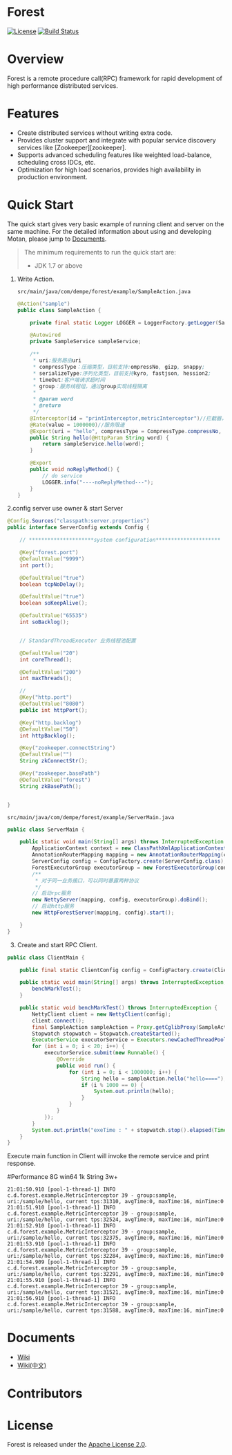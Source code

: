 # Forest
[![License](https://img.shields.io/badge/License-Apache%202.0-blue.svg)](https://github.com/weibocom/motan/blob/master/LICENSE)
[![Build Status](https://img.shields.io/travis/weibocom/motan/master.svg?label=Build)](https://travis-ci.org/weibocom/motan)

# Overview
Forest is a remote procedure call(RPC) framework for rapid development of high performance distributed services.

# Features
- Create distributed services without writing extra code.
- Provides cluster support and integrate with popular service discovery services like [Zookeeper][zookeeper].
- Supports advanced scheduling features like weighted load-balance, scheduling cross IDCs, etc.
- Optimization for high load scenarios, provides high availability in production environment.

# Quick Start

The quick start gives very basic example of running client and server on the same machine. For the detailed information about using and developing Motan, please jump to [Documents](#documents).

> The minimum requirements to run the quick start are:
>  * JDK 1.7 or above



1. Write Action.

    `src/main/java/com/dempe/forest/example/SampleAction.java`

    ```java
    @Action("sample")
	public class SampleAction {

	    private final static Logger LOGGER = LoggerFactory.getLogger(SampleAction.class);

	    @Autowired
	    private SampleService sampleService;

	    /**
	     * uri:服务路由uri
	     * compressType：压缩类型，目前支持:ompressNo, gizp, snappy;
	     * serializeType:序列化类型，目前支持kyro, fastjson, hession2;
	     * timeOut:客户端请求超时间
	     * group：服务线程组，通过group实现线程隔离
	     *
	     * @param word
	     * @return
	     */
	    @Interceptor(id = "printInterceptor,metricInterceptor")//拦截器，多个拦截器用逗号分隔
	    @Rate(value = 1000000)//服务限速
	    @Export(uri = "hello", compressType = CompressType.compressNo, serializeType = SerializeType.fastjson, timeOut = 1000, group = "sample")
	    public String hello(@HttpParam String word) {
	        return sampleService.hello(word);
	    }

	    @Export
	    public void noReplyMethod() {
	        // do service
	        LOGGER.info("----noReplyMethod---");
	    }
	}


    ```

2.config server use owner & start Server

``` java
@Config.Sources("classpath:server.properties")
public interface ServerConfig extends Config {

    // *********************system configuration*********************

    @Key("forest.port")
    @DefaultValue("9999")
    int port();

    @DefaultValue("true")
    boolean tcpNoDelay();

    @DefaultValue("true")
    boolean soKeepAlive();

    @DefaultValue("65535")
    int soBacklog();


    // StandardThreadExecutor 业务线程池配置

    @DefaultValue("20")
    int coreThread();

    @DefaultValue("200")
    int maxThreads();

    //
    @Key("http.port")
    @DefaultValue("8080")
    public int httpPort();

    @Key("http.backlog")
    @DefaultValue("50")
    int httpBacklog();

    @Key("zookeeper.connectString")
    @DefaultValue("")
    String zkConnectStr();

    @Key("zookeeper.basePath")
    @DefaultValue("forest")
    String zkBasePath();


}
```

   `src/main/java/com/dempe/forest/example/ServerMain.java`

``` java
public class ServerMain {

    public static void main(String[] args) throws InterruptedException {
        ApplicationContext context = new ClassPathXmlApplicationContext(new String[]{"application.xml"});
        AnnotationRouterMapping mapping = new AnnotationRouterMapping(context);
        ServerConfig config = ConfigFactory.create(ServerConfig.class);
        ForestExecutorGroup executorGroup = new ForestExecutorGroup(config, mapping.listGroup(), context);
        /**
         * 对于同一业务接口，可以同时暴露两种协议
         */
        // 启动rpc服务
        new NettyServer(mapping, config, executorGroup).doBind();
        // 启动http服务
        new HttpForestServer(mapping, config).start();

    }
}

```

3. Create and start RPC Client.

``` java
public class ClientMain {

    public final static ClientConfig config = ConfigFactory.create(ClientConfig.class);

    public static void main(String[] args) throws InterruptedException, IOException {
        benchMarkTest();
    }

    public static void benchMarkTest() throws InterruptedException {
        NettyClient client = new NettyClient(config);
        client.connect();
        final SampleAction sampleAction = Proxy.getCglibProxy(SampleAction.class, new ChannelPool(client));
        Stopwatch stopwatch = Stopwatch.createStarted();
        ExecutorService executorService = Executors.newCachedThreadPool();
        for (int i = 0; i < 20; i++) {
            executorService.submit(new Runnable() {
                @Override
                public void run() {
                    for (int i = 0; i < 1000000; i++) {
                        String hello = sampleAction.hello("hello====");
                        if (i % 1000 == 0) {
                            System.out.println(hello);
                        }
                    }
                }
            });
        }
        System.out.println("exeTime : " + stopwatch.stop().elapsed(TimeUnit.MILLISECONDS));
    }
}

```

Execute main function in Client will invoke the remote service and print response.

#Performance
8G win64 1k String 3w+

```
21:01:50.910 [pool-1-thread-1] INFO  c.d.forest.example.MetricInterceptor 39 - group:sample, uri:/sample/hello, current tps:31310, avgTime:0, maxTime:16, minTime:0
21:01:51.910 [pool-1-thread-1] INFO  c.d.forest.example.MetricInterceptor 39 - group:sample, uri:/sample/hello, current tps:32524, avgTime:0, maxTime:16, minTime:0
21:01:52.910 [pool-1-thread-1] INFO  c.d.forest.example.MetricInterceptor 39 - group:sample, uri:/sample/hello, current tps:32375, avgTime:0, maxTime:16, minTime:0
21:01:53.910 [pool-1-thread-1] INFO  c.d.forest.example.MetricInterceptor 39 - group:sample, uri:/sample/hello, current tps:32284, avgTime:0, maxTime:16, minTime:0
21:01:54.909 [pool-1-thread-1] INFO  c.d.forest.example.MetricInterceptor 39 - group:sample, uri:/sample/hello, current tps:32291, avgTime:0, maxTime:16, minTime:0
21:01:55.910 [pool-1-thread-1] INFO  c.d.forest.example.MetricInterceptor 39 - group:sample, uri:/sample/hello, current tps:31521, avgTime:0, maxTime:16, minTime:0
21:01:56.910 [pool-1-thread-1] INFO  c.d.forest.example.MetricInterceptor 39 - group:sample, uri:/sample/hello, current tps:31588, avgTime:0, maxTime:16, minTime:0
```


# Documents

* [Wiki](https://github.com/dempeZheng/forest/wiki)
* [Wiki(中文)](https://github.comdempeZheng/forest/wiki/zh_overview)

# Contributors



# License

Forest is released under the [Apache License 2.0](http://www.apache.org/licenses/LICENSE-2.0).



